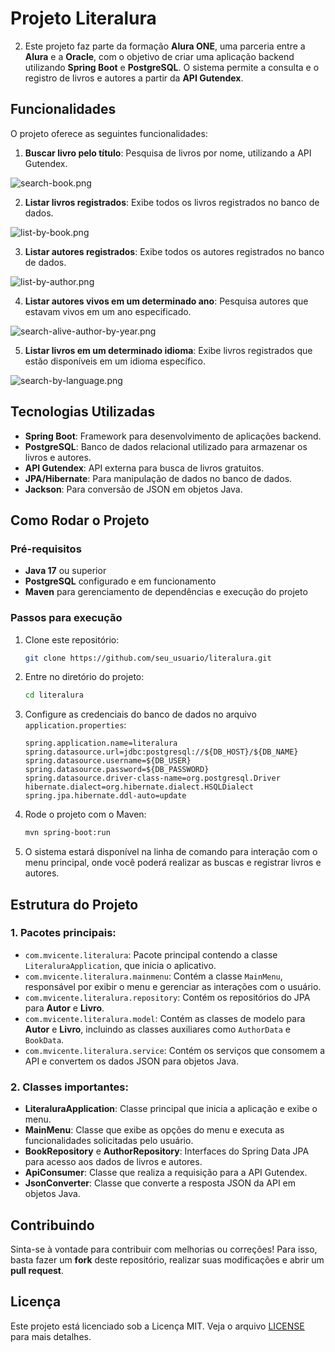 # Projeto Literalura

2. Este projeto faz parte da formação **Alura ONE**, uma parceria entre a **Alura** e a **Oracle**, com o objetivo de criar uma aplicação backend utilizando **Spring Boot** e **PostgreSQL**. O sistema permite a consulta e o registro de livros e autores a partir da **API Gutendex**.

## Funcionalidades

O projeto oferece as seguintes funcionalidades:
1. **Buscar livro pelo título**: Pesquisa de livros por nome, utilizando a API Gutendex.

![search-book.png](src/main/java/com/mvicente/literalura/assets/search-book.png)

2. **Listar livros registrados**: Exibe todos os livros registrados no banco de dados.

![list-by-book.png](src/main/java/com/mvicente/literalura/assets/list-by-book.png)

3. **Listar autores registrados**: Exibe todos os autores registrados no banco de dados.

![list-by-author.png](src/main/java/com/mvicente/literalura/assets/list-by-author.png)

4. **Listar autores vivos em um determinado ano**: Pesquisa autores que estavam vivos em um ano especificado.

![search-alive-author-by-year.png](src/main/java/com/mvicente/literalura/assets/search-alive-author-by-year.png)

5. **Listar livros em um determinado idioma**: Exibe livros registrados que estão disponíveis em um idioma específico.

![search-by-language.png](src/main/java/com/mvicente/literalura/assets/search-by-language.png)

## Tecnologias Utilizadas

- **Spring Boot**: Framework para desenvolvimento de aplicações backend.
- **PostgreSQL**: Banco de dados relacional utilizado para armazenar os livros e autores.
- **API Gutendex**: API externa para busca de livros gratuitos.
- **JPA/Hibernate**: Para manipulação de dados no banco de dados.
- **Jackson**: Para conversão de JSON em objetos Java.

## Como Rodar o Projeto

### Pré-requisitos

- **Java 17** ou superior
- **PostgreSQL** configurado e em funcionamento
- **Maven** para gerenciamento de dependências e execução do projeto

### Passos para execução

1. Clone este repositório:
   ```bash
   git clone https://github.com/seu_usuario/literalura.git
   ```

2. Entre no diretório do projeto:
   ```bash
   cd literalura
   ```

3. Configure as credenciais do banco de dados no arquivo `application.properties`:
   ```properties
   spring.application.name=literalura
   spring.datasource.url=jdbc:postgresql://${DB_HOST}/${DB_NAME}
   spring.datasource.username=${DB_USER}
   spring.datasource.password=${DB_PASSWORD}
   spring.datasource.driver-class-name=org.postgresql.Driver
   hibernate.dialect=org.hibernate.dialect.HSQLDialect
   spring.jpa.hibernate.ddl-auto=update
   ```

4. Rode o projeto com o Maven:
   ```bash
   mvn spring-boot:run
   ```

5. O sistema estará disponível na linha de comando para interação com o menu principal, onde você poderá realizar as buscas e registrar livros e autores.

## Estrutura do Projeto

### 1. **Pacotes principais**:

- `com.mvicente.literalura`: Pacote principal contendo a classe `LiteraluraApplication`, que inicia o aplicativo.
- `com.mvicente.literalura.mainmenu`: Contém a classe `MainMenu`, responsável por exibir o menu e gerenciar as interações com o usuário.
- `com.mvicente.literalura.repository`: Contém os repositórios do JPA para **Autor** e **Livro**.
- `com.mvicente.literalura.model`: Contém as classes de modelo para **Autor** e **Livro**, incluindo as classes auxiliares como `AuthorData` e `BookData`.
- `com.mvicente.literalura.service`: Contém os serviços que consomem a API e convertem os dados JSON para objetos Java.

### 2. **Classes importantes**:

- **LiteraluraApplication**: Classe principal que inicia a aplicação e exibe o menu.
- **MainMenu**: Classe que exibe as opções do menu e executa as funcionalidades solicitadas pelo usuário.
- **BookRepository** e **AuthorRepository**: Interfaces do Spring Data JPA para acesso aos dados de livros e autores.
- **ApiConsumer**: Classe que realiza a requisição para a API Gutendex.
- **JsonConverter**: Classe que converte a resposta JSON da API em objetos Java.

## Contribuindo

Sinta-se à vontade para contribuir com melhorias ou correções! Para isso, basta fazer um **fork** deste repositório, realizar suas modificações e abrir um **pull request**.

## Licença

Este projeto está licenciado sob a Licença MIT. Veja o arquivo [LICENSE](LICENSE) para mais detalhes.